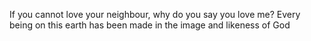 If you cannot love your neighbour, why do you say you love me?
Every being on this earth has been made in the image and likeness of God

